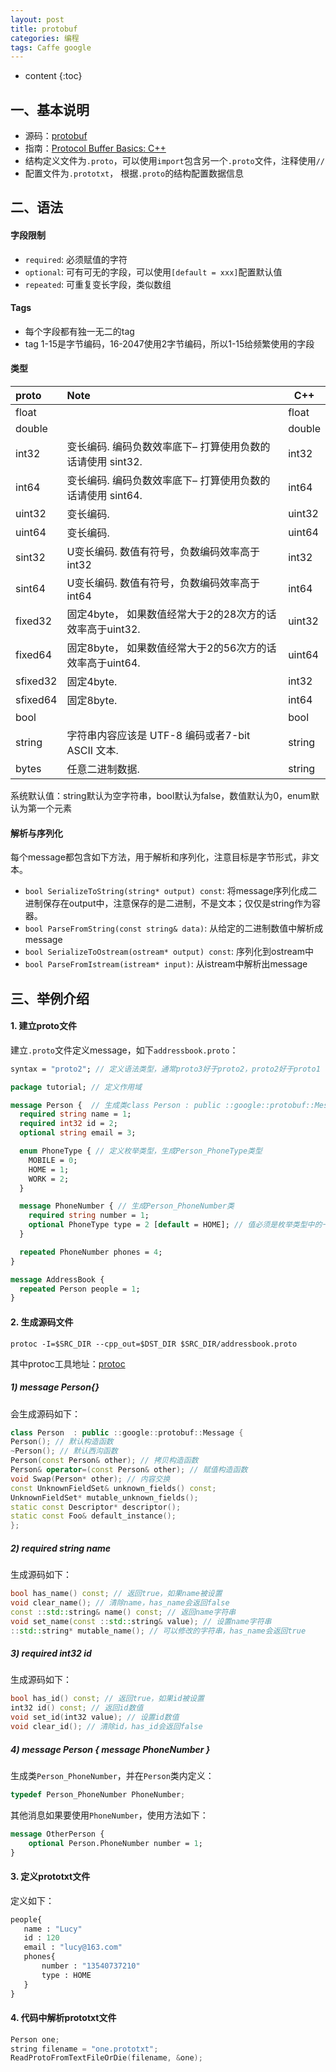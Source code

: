 ```yaml
---
layout: post
title: protobuf
categories: 编程
tags: Caffe google
---
```


* content
{:toc}
## 一、基本说明

* 源码：[protobuf](https://github.com/google/protobuf)
* 指南：[Protocol Buffer Basics: C++](https://developers.google.com/protocol-buffers/docs/cpptutorial)
* 结构定义文件为`.proto`，可以使用`import`包含另一个`.proto`文件，注释使用`//`
* 配置文件为`.prototxt`， 根据`.proto`的结构配置数据信息

## 二、语法

#### 字段限制

* `required`: 必须赋值的字符
* `optional`: 可有可无的字段，可以使用`[default = xxx]`配置默认值
* `repeated`: 可重复变长字段，类似数组

#### Tags

* 每个字段都有独一无二的tag
* tag 1-15是字节编码，16-2047使用2字节编码，所以1-15给频繁使用的字段

#### 类型

| proto    | Note                                                       | C++    |
| :------- | :--------------------------------------------------------- | ------ |
| float    |                                                            | float  |
| double   |                                                            | double |
| int32    | 变长编码. 编码负数效率底下– 打算使用负数的话请使用 sint32. | int32  |
| int64    | 变长编码. 编码负数效率底下– 打算使用负数的话请使用 sint64. | int64  |
| uint32   | 变长编码.                                                  | uint32 |
| uint64   | 变长编码.                                                  | uint64 |
| sint32   | U变长编码. 数值有符号，负数编码效率高于int32               | int32  |
| sint64   | U变长编码. 数值有符号，负数编码效率高于int64               | int64  |
| fixed32  | 固定4byte， 如果数值经常大于2的28次方的话效率高于uint32.   | uint32 |
| fixed64  | 固定8byte， 如果数值经常大于2的56次方的话效率高于uint64.   | uint64 |
| sfixed32 | 固定4byte.                                                 | int32  |
| sfixed64 | 固定8byte.                                                 | int64  |
| bool     |                                                            | bool   |
| string   | 字符串内容应该是 UTF-8 编码或者7-bit ASCII 文本.           | string |
| bytes    | 任意二进制数据.                                            | string |

系统默认值：string默认为空字符串，bool默认为false，数值默认为0，enum默认为第一个元素

#### 解析与序列化

每个message都包含如下方法，用于解析和序列化，注意目标是字节形式，非文本。

- `bool SerializeToString(string* output) const`: 将message序列化成二进制保存在output中，注意保存的是二进制，不是文本；仅仅是string作为容器。
- `bool ParseFromString(const string& data)`: 从给定的二进制数值中解析成message
- `bool SerializeToOstream(ostream* output) const`: 序列化到ostream中
- `bool ParseFromIstream(istream* input)`: 从istream中解析出message

## 三、举例介绍

#### 1. 建立proto文件

建立`.proto`文件定义message，如下`addressbook.proto`：

```protobuf
syntax = "proto2"; // 定义语法类型，通常proto3好于proto2，proto2好于proto1

package tutorial; // 定义作用域

message Person {  // 生成类class Person : public ::google::protobuf::Message 
  required string name = 1;
  required int32 id = 2;
  optional string email = 3;

  enum PhoneType { // 定义枚举类型，生成Person_PhoneType类型
    MOBILE = 0;
    HOME = 1;
    WORK = 2;
  }

  message PhoneNumber { // 生成Person_PhoneNumber类
    required string number = 1;
    optional PhoneType type = 2 [default = HOME]; // 值必须是枚举类型中的一个
  }

  repeated PhoneNumber phones = 4;
}

message AddressBook {
  repeated Person people = 1;
}
```

#### 2. 生成源码文件

`protoc -I=$SRC_DIR --cpp_out=$DST_DIR $SRC_DIR/addressbook.proto`

其中protoc工具地址：[protoc](https://github.com/google/protobuf/releases)

##### 1) message Person{}

会生成源码如下：

```c++
class Person  : public ::google::protobuf::Message {
Person(); // 默认构造函数
~Person(); // 默认西沟函数
Person(const Person& other); // 拷贝构造函数
Person& operator=(const Person& other); // 赋值构造函数
void Swap(Person* other); // 内容交换
const UnknownFieldSet& unknown_fields() const; 
UnknownFieldSet* mutable_unknown_fields(); 
static const Descriptor* descriptor();
static const Foo& default_instance();
};
```

##### 2) required string name

生成源码如下：

```c++
bool has_name() const; // 返回true，如果name被设置
void clear_name(); // 清除name，has_name会返回false
const ::std::string& name() const; // 返回name字符串
void set_name(const ::std::string& value); // 设置name字符串
::std::string* mutable_name(); // 可以修改的字符串，has_name会返回true
```

##### 3) required int32 id

生成源码如下：

```c++
bool has_id() const; // 返回true，如果id被设置
int32 id() const; // 返回id数值
void set_id(int32 value); // 设置id数值
void clear_id(); // 清除id，has_id会返回false
```

##### 4) message Person { message PhoneNumber }

生成类`Person_PhoneNumber`，并在`Person`类内定义：

```c++
typedef Person_PhoneNumber PhoneNumber;
```

其他消息如果要使用`PhoneNumber`，使用方法如下：

```protobuf
message OtherPerson {
    optional Person.PhoneNumber number = 1;
}
```

#### 3. 定义prototxt文件

定义如下：

```protobuf
people{
   name : "Lucy"
   id : 120
   email : "lucy@163.com"
   phones{
       number : "13540737210"
       type : HOME
   }
}
```

#### 4. 代码中解析prototxt文件

```c++
Person one;
string filename = "one.prototxt";
ReadProtoFromTextFileOrDie(filename, &one);
```

